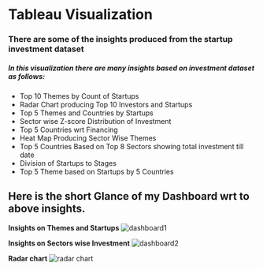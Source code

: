 # Tableau Visualization 
### There are some of the insights produced from the startup investment dataset
##### In this visualization there are many insights based on investment dataset as follows:
- Top 10 Themes by Count of Startups
- Radar Chart producing Top 10 Investors and Startups
- Top 5 Themes and Countries by Startups 
- Sector wise Z-score Distribution of Investment
- Top 5 Countries wrt Financing
- Heat Map Producing Sector Wise Themes
- Top 5 Countries Based on Top 8 Sectors showing total investment till date
- Division of Startups to Stages
- Top 5 Theme based on Startups by 5 Countries

## Here is the short Glance of my Dashboard wrt to above insights.

**Insights on Themes and Startups**
![dashboard1](https://user-images.githubusercontent.com/54077740/115994847-587c2180-a5f6-11eb-8681-d6707bd8165b.png)


**Insights on Sectors wise Investment**
![dashboard2](https://user-images.githubusercontent.com/54077740/115994855-6467e380-a5f6-11eb-99df-6eb6fb5a1691.png)



**Radar chart**
![radar chart](https://user-images.githubusercontent.com/54077740/115991810-e997cc00-a5e7-11eb-9bb2-980326a55ed1.png)

